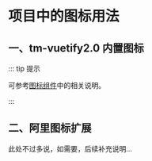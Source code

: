 # 项目中的图标用法

## 一、tm-vuetify2.0 内置图标

::: tip 提示

可参考[图标组件](https://jx2d.cn/guid/components/%E5%9B%BE%E6%A0%87.html)中的相关说明。

:::

## 二、阿里图标扩展

此处不过多说，如需要，后续补充说明...
